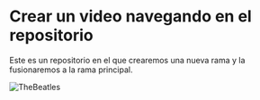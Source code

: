 # Crear un video navegando en el repositorio


Este es un repositorio en el que crearemos una nueva rama y la fusionaremos a la rama principal.












![TheBeatles](https://upload.wikimedia.org/wikipedia/en/thumb/4/42/Beatles_-_Abbey_Road.jpg/250px-Beatles_-_Abbey_Road.jpg)

